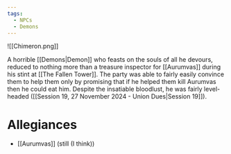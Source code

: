 ```yaml
---
tags:
  - NPCs
  - Demons
---
```

![[Chimeron.png]]

A horrible [[Demons|Demon]] who feasts on the souls of all he devours, reduced to nothing more than a treasure inspector for [[Aurumvas]] during his stint at [[The Fallen Tower]]. The party was able to fairly easily convince them to help them only by promising that if he helped them kill Aurumvas then he could eat him. Despite the insatiable bloodlust, he was fairly level-headed ([[Session 19, 27 November 2024 - Union Dues|Session 19]]).
# Allegiances
- [[Aurumvas]] (still (I think))